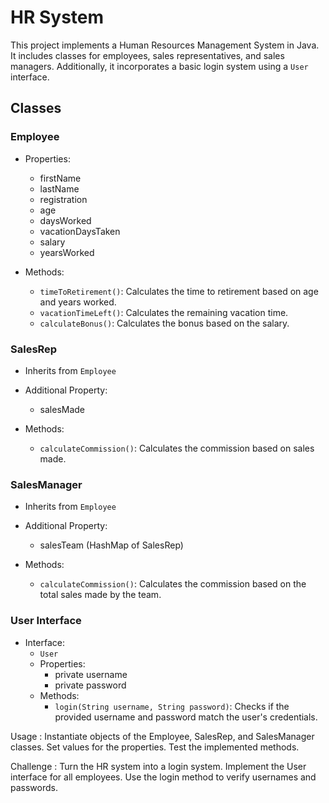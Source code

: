 # HR System

This project implements a Human Resources Management System in Java. It includes classes for employees, sales representatives, and sales managers. Additionally, it incorporates a basic login system using a `User` interface.

## Classes

### Employee

- Properties:
  - firstName
  - lastName
  - registration
  - age
  - daysWorked
  - vacationDaysTaken
  - salary
  - yearsWorked

- Methods:
  - `timeToRetirement()`: Calculates the time to retirement based on age and years worked.
  - `vacationTimeLeft()`: Calculates the remaining vacation time.
  - `calculateBonus()`: Calculates the bonus based on the salary.

### SalesRep

- Inherits from `Employee`

- Additional Property:
  - salesMade

- Methods:
  - `calculateCommission()`: Calculates the commission based on sales made.

### SalesManager

- Inherits from `Employee`

- Additional Property:
  - salesTeam (HashMap of SalesRep)

- Methods:
  - `calculateCommission()`: Calculates the commission based on the total sales made by the team.

### User Interface

- Interface:
  - `User`
  - Properties:
    - private username
    - private password
  - Methods:
    - `login(String username, String password)`: Checks if the provided username and password match the user's credentials.

Usage : 
Instantiate objects of the Employee, SalesRep, and SalesManager classes.
Set values for the properties.
Test the implemented methods.

Challenge : 
Turn the HR system into a login system.
Implement the User interface for all employees.
Use the login method to verify usernames and passwords.
